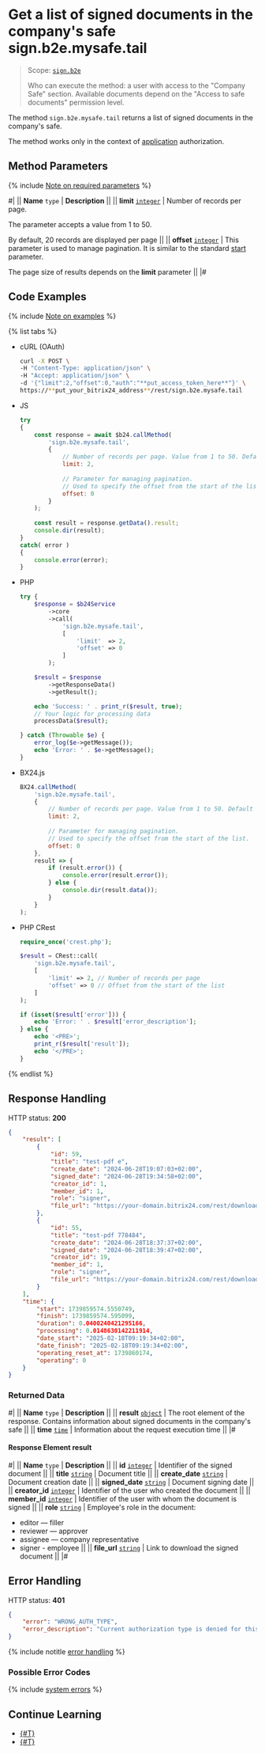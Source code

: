 # Get a list of signed documents in the company's safe sign.b2e.mysafe.tail

> Scope: [`sign.b2e`](../scopes/permissions.md)
>
> Who can execute the method: a user with access to the "Company Safe" section. Available documents depend on the "Access to safe documents" permission level.

The method `sign.b2e.mysafe.tail` returns a list of signed documents in the company's safe.

The method works only in the context of [application](../../settings/app-installation/index.md) authorization.

## Method Parameters

{% include [Note on required parameters](../../_includes/required.md) %}

#|
|| **Name**
`type` | **Description** ||
|| **limit**
[`integer`](../data-types.md) | Number of records per page.

The parameter accepts a value from 1 to 50.

By default, 20 records are displayed per page ||
|| **offset**
[`integer`](../data-types.md) | This parameter is used to manage pagination. It is similar to the standard [start](../../settings/performance/huge-data.md) parameter.

The page size of results depends on the **limit** parameter
||
|#

## Code Examples

{% include [Note on examples](../../_includes/examples.md) %}

{% list tabs %}

- cURL (OAuth)

    ```bash
    curl -X POST \
    -H "Content-Type: application/json" \
    -H "Accept: application/json" \
    -d '{"limit":2,"offset":0,"auth":"**put_access_token_here**"}' \
    https://**put_your_bitrix24_address**/rest/sign.b2e.mysafe.tail
    ```

- JS

    ```js
    try
    {
    	const response = await $b24.callMethod(
    		'sign.b2e.mysafe.tail',
    		{
    			// Number of records per page. Value from 1 to 50. Default is 20.
    			limit: 2,
    			
    			// Parameter for managing pagination.
    			// Used to specify the offset from the start of the list.
    			offset: 0
    		}
    	);
    	
    	const result = response.getData().result;
    	console.dir(result);
    }
    catch( error )
    {
    	console.error(error);
    }
    ```

- PHP

    ```php
    try {
        $response = $b24Service
            ->core
            ->call(
                'sign.b2e.mysafe.tail',
                [
                    'limit'  => 2,
                    'offset' => 0
                ]
            );
    
        $result = $response
            ->getResponseData()
            ->getResult();
    
        echo 'Success: ' . print_r($result, true);
        // Your logic for processing data
        processData($result);
    
    } catch (Throwable $e) {
        error_log($e->getMessage());
        echo 'Error: ' . $e->getMessage();
    }
    ```

- BX24.js

    ```javascript
    BX24.callMethod(
        'sign.b2e.mysafe.tail',
        {
            // Number of records per page. Value from 1 to 50. Default is 20.
            limit: 2,
            
            // Parameter for managing pagination.
            // Used to specify the offset from the start of the list.
            offset: 0
        },
        result => {
            if (result.error()) {
                console.error(result.error());
            } else {
                console.dir(result.data());
            }
        }
    );
    ```

- PHP CRest

    ```php
    require_once('crest.php');

    $result = CRest::call(
        'sign.b2e.mysafe.tail',
        [
            'limit' => 2, // Number of records per page
            'offset' => 0 // Offset from the start of the list
        ]
    );

    if (isset($result['error'])) {
        echo 'Error: ' . $result['error_description'];
    } else {
        echo '<PRE>';
        print_r($result['result']);
        echo '</PRE>';
    }
    ```

{% endlist %}

## Response Handling

HTTP status: **200**

```json
{
    "result": [
        {
            "id": 59,
            "title": "test-pdf e",
            "create_date": "2024-06-28T19:07:03+02:00",
            "signed_date": "2024-06-28T19:34:58+02:00",
            "creator_id": 1,
            "member_id": 1,
            "role": "signer",
            "file_url": "https://your-domain.bitrix24.com/rest/download.json?auth=7e34b4670000071b0075444600000037f0f1072e5aa442013dece15a3df95d26ed4873&token=sign.b2e%7CaWQ9NTkmXz1IVEVndlJnZUttZUFkeERtaVBRbkhwZkhhTEJFZklpYQ%3D%3D%7CImRvd25sb2FkfHNpZ24uYjJlfGFXUTlOVGttWHoxSVZFVm5kbEpuWlV0dFpVRmtlRVJ0YVZCUmJraHdaa2hoVEVKRlprbHBZUT09fDdlMzRiNDY3MDAwMDA3MWIwMDc1NDQ0NjAwMDAwMDM3ZjBmMTA3MmU1YWE0NDIwMTNkZWNlMTVhM2RmOTVkMjZlZDQ4NzMi.8C%2B3HpNFR5C0YkzTeVL%2FdhE6QJYN66CGoDzZG4VeR4Q%3D"
        },
        {
            "id": 55,
            "title": "test-pdf 778484",
            "create_date": "2024-06-28T18:37:37+02:00",
            "signed_date": "2024-06-28T18:39:47+02:00",
            "creator_id": 19,
            "member_id": 1,
            "role": "signer",
            "file_url": "https://your-domain.bitrix24.com/rest/download.json?auth=7e34b4670000071b0075444600000037f0f1072e5aa442013dece15a3df95d26ed4873&token=sign.b2e%7CaWQ9NTUmXz12czNjZDhyM3g2SUZYdzByRVZBbVJIYzZTY3dxZUFxbw%3D%3D%7CImRvd25sb2FkfHNpZ24uYjJlfGFXUTlOVFVtWHoxMmN6TmpaRGh5TTNnMlNVWllkekJ5UlZaQmJWSklZelpUWTNkeFpVRnhidz09fDdlMzRiNDY3MDAwMDA3MWIwMDc1NDQ0NjAwMDAwMDM3ZjBmMTA3MmU1YWE0NDIwMTNkZWNlMTVhM2RmOTVkMjZlZDQ4NzMi.r6Khc2bwTlEANXvuAptaut0Z%2F6y1nGx%2FZhRKqEGkjk0%3D"
        }
    ],
    "time": {
        "start": 1739859574.5550749,
        "finish": 1739859574.595099,
        "duration": 0.0400240421295166,
        "processing": 0.0148630142211914,
        "date_start": "2025-02-18T09:19:34+02:00",
        "date_finish": "2025-02-18T09:19:34+02:00",
        "operating_reset_at": 1739860174,
        "operating": 0
    }
}
```

### Returned Data

#|
|| **Name**
`type` | **Description** ||
|| **result**
[`object`](../data-types.md) | The root element of the response. Contains information about signed documents in the company's safe ||
|| **time**
[`time`](../data-types.md#time) | Information about the request execution time ||
|#

#### Response Element result

#|
|| **Name**
`type` | **Description** ||
|| **id**
[`integer`](../data-types.md) | Identifier of the signed document ||
|| **title**
[`string`](../data-types.md) | Document title ||
|| **create_date**
[`string`](../data-types.md) | Document creation date ||
|| **signed_date**
[`string`](../data-types.md) | Document signing date ||
|| **creator_id**
[`integer`](../data-types.md) | Identifier of the user who created the document ||
|| **member_id**
[`integer`](../data-types.md) | Identifier of the user with whom the document is signed ||
|| **role**
[`string`](../data-types.md) | Employee's role in the document:                
 - editor — filler
 - reviewer — approver
 - assignee — company representative
 - signer - employee
||
|| **file_url**
[`string`](../data-types.md) | Link to download the signed document ||
|#

## Error Handling

HTTP status: **401**

```json
{
    "error": "WRONG_AUTH_TYPE",
    "error_description": "Current authorization type is denied for this method Application context required"
}
```

{% include notitle [error handling](../../_includes/error-info.md) %}

### Possible Error Codes

{% include [system errors](../../_includes/system-errors.md) %}

## Continue Learning

- [{#T}](./index.md)
- [{#T}](./sign-b2e-personal-tail.md)